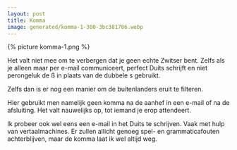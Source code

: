 ```yaml
---
layout: post
title: Komma
image: generated/komma-1-300-3bc381786.webp
---
```


{% picture komma-1.png %}

Het valt niet mee om te verbergen dat je geen echte Zwitser bent. Zelfs als je alleen maar per e-mail communiceert, perfect Duits schrijft en niet perongeluk de ß in plaats van de dubbele s gebruikt.

Zelfs dan is er nog een manier om de buitenlanders eruit te filteren.

Hier gebruikt men namelijk geen komma na de aanhef in een e-mail of na de afsluiting. Het valt nauwelijks op, tot iemand je erop attendeert.

Ik probeer ook wel eens een e-mail in het Duits te schrijven. Vaak met hulp van vertaalmachines. Er zullen allicht genoeg spel- en grammaticafouten achterblijven, maar de komma laat ik wel altijd weg.
